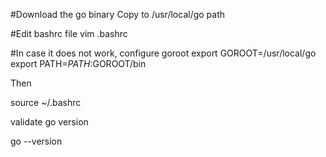 #Download the go binary
Copy to /usr/local/go path

#Edit bashrc file
vim .bashrc 

#In case it does not work, configure goroot
export GOROOT=/usr/local/go
export PATH=$PATH:$GOROOT/bin

Then

source ~/.bashrc

validate go version

go --version


